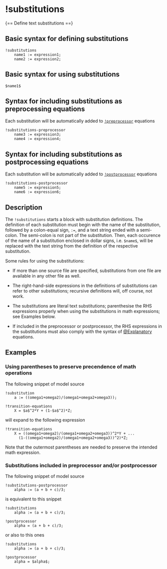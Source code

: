 # !substitutions

{== Define text substitutions ==}


## Basic syntax for defining substitutions

    !substitutions
        name1 := expression1;
        name2 := expression2;


## Basic syntax for using substitutions

    $name1$


## Syntax for including substitutions as preprocessing equations

Each substitution will be automatically added to
[`!preprocessor`](!preprocessor.md) equations

    !substitutions-preprocessor
        name3 := expression3;
        name4 := expression4;


## Syntax for including substitutions as postprocessing equations

Each substitution will be automatically added to
[`!postprocessor`](!postpreprocessor.md) equations

    !substitutions-postprocessor
        name5 := expression5;
        name6 := expression6;



## Description

The `!substitutions` starts a block with substitution definitions. The
definition of each substitution must begin with the name of the
substitution, followed by a colon-equal sign, `:=`, and a text string ended
with a semi-colon. The semi-colon is not part of the substitution.  Then,
each occurence of the name of a substitution enclosed in dollar signs, i.e.
`$name$`, will be replaced with the text string from the definition of the
respective substitution.

Some rules for using the substitutions:

* If more than one source file are specified, substitutions from one file
  are available in any other file as well.

* The right-hand-side expressions in the definitions of substitutions can
  refer to other substitutions; recursive definitions will, off course, not
  work.

* The substitutions are literal text substitutions; parenthesise the RHS
  expressions properly when using the substitutions in math expressions;
  see Examples below.

* If included in the preprocessor or postprocessor, the RHS expressions in
  the substitutions must also comply with the syntax of
  [@Explanatory](../explanatory/index.md) equations.


## Examples


### Using parentheses to preserve precendence of math operations

The following snippet of model source

```iris
!substitution
    a := ((omega1+omega2)/(omega1+omega2+omega3));

!transition-equations
    X = $a$^2*Y + (1-$a$^2)*Z;
```


will expand to the following expression

```iris
!transition-equations
    X = ((omega1+omega2)/(omega1+omega2+omega3))^2*Y + ...
      (1-((omega1+omega2)/(omega1+omega2+omega3))^2)*Z;
```

Note that the outermost parentheses are needed to preserve the intended
math expression.


### Substitutions included in preprocessor and/or postprocessor

The following snippet of model source 

```iris
!substitutions-postprocessor
    alpha := (a + b + c)/3;
```

is equivalent to this snippet

```iris
!substitutions
    alpha := (a + b + c)/3;

!postprocessor
    alpha = (a + b + c)/3;
```

or also to this ones

```
!substitutions
    alpha := (a + b + c)/3;

!postprocessor
    alpha = $alpha$;
```

